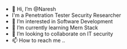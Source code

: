 - 👋 Hi, I’m @Naresh
- I'm a Penetration Tester Security Researcher
- 👀 I’m interested in Software Development
- 🌱 I’m currently learning Mern Stack
- 💞️ I’m looking to collaborate on IT security
- 📫 How to reach me ..

<!---
nareshbc5555/nareshbc5555 is a ✨ special ✨ repository because its `README.md` (this file) appears on your GitHub profile.
You can click the Preview link to take a look at your changes.
--->
